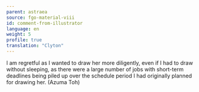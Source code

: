 ```yaml
---
parent: astraea
source: fgo-material-viii
id: comment-from-illustrator
language: en
weight: 5
profile: true
translation: "Clyton"
---
```


I am regretful as I wanted to draw her more diligently, even if I had to draw without sleeping, as there were a large number of jobs with short-term deadlines being piled up over the schedule period I had originally planned for drawing her. (Azuma Toh)
